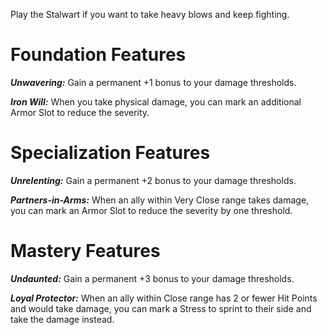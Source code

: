 Play the Stalwart if you want to take heavy blows and keep fighting.

# Foundation Features

***Unwavering:*** Gain a permanent +1 bonus to your damage thresholds.

***Iron Will:*** When you take physical damage, you can mark an additional Armor Slot to reduce the severity.

# Specialization Features

***Unrelenting:*** Gain a permanent +2 bonus to your damage thresholds.

***Partners-in-Arms:*** When an ally within Very Close range takes damage, you can mark an Armor Slot to reduce the severity by one threshold.

# Mastery Features

***Undaunted:*** Gain a permanent +3 bonus to your damage thresholds.

***Loyal Protector:*** When an ally within Close range has 2 or fewer Hit Points and would take damage, you can mark a Stress to sprint to their side and take the damage instead.
